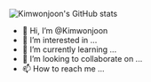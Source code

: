 ![Kimwonjoon's GitHub stats](https://github-readme-stats.vercel.app/api?username=Kimwonjoon&show_icons=true&theme=cobalt)

- 👋 Hi, I’m @Kimwonjoon
- 👀 I’m interested in ...
- 🌱 I’m currently learning ...
- 💞️ I’m looking to collaborate on ...
- 📫 How to reach me ...

<!---
Kimwonjoon/Kimwonjoon is a ✨ special ✨ repository because its `README.md` (this file) appears on your GitHub profile.
You can click the Preview link to take a look at your changes.
--->

